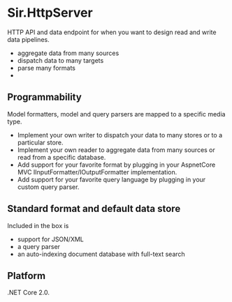 # Sir.HttpServer

HTTP API and data endpoint for when you want to design read and write data pipelines.

- aggregate data from many sources
- dispatch data to many targets
- parse many formats
- 

## Programmability

Model formatters, model and query parsers are mapped to a specific media type.

- Implement your own writer to dispatch your data to many stores or to a particular store.
- Implement your own reader to aggregate data from many sources or read from a specific database.
- Add support for your favorite format by plugging in your AspnetCore MVC IInputFormatter/IOutputFormatter implementation.
- Add support for your favorite query language by plugging in your custom query parser.

## Standard format and default data store

Included in the box is

- support for JSON/XML
- a query parser
- an auto-indexing document database with full-text search

## Platform

.NET Core 2.0.